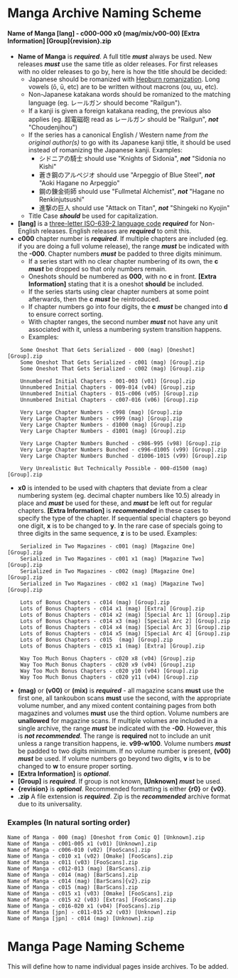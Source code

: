 # Manga Archive Naming Scheme

#### **Name of Manga [lang] - c000-000 x0 (mag/mix/v00-00) [Extra Information] [Group]{revision}.zip**

- **Name of Manga** is ***required***. A full title ***must*** always be used. New releases ***must*** use the same title as older releases. For first releases with no older releases to go by, here is how the title should be decided:
  - Japanese should be romanized with [Hepburn romanization](http://en.wikipedia.org/wiki/Hepburn_romanization). Long vowels (ō, ū, etc) are to be written without macrons (ou, uu, etc).
  - Non-Japanese katakana words should be romanized to the matching language (eg. レールガン should become "Railgun").
  - If a kanji is given a foreign katakana reading, the previous also applies (eg. 超電磁砲 read as レールガン should be "Railgun", ***not*** "Choudenjihou")
  - If the series has a canonical English / Western name *from the original author(s)* to go with its Japanese kanji title, it should be used instead of romanizing the Japanese kanji. Examples:
      -  シドニアの騎士 should use "Knights of Sidonia", ***not*** "Sidonia no Kishi"
      - 蒼き鋼のアルペジオ should use "Arpeggio of Blue Steel", ***not*** "Aoki Hagane no Arpeggio"
      - 鋼の錬金術師 should use "Fullmetal Alchemist", ***not*** "Hagane no Renkinjutsushi"
      - 進撃の巨人 should use "Attack on Titan", ***not*** "Shingeki no Kyojin"
  - Title Case ***should*** be used for capitalization.
- **[lang]** is a [three-letter ISO-639-2 language code](http://en.wikipedia.org/wiki/List_of_ISO_639-1_codes) ***required*** for Non-English releases. English releases are ***required*** to omit this.
- **c000** chapter number is ***required***. If multiple chapters are included (eg. if you are doing a full volume release), the range ***must*** be indicated with the **-000**. Chapter numbers ***must*** be padded to three digits minimum.
  - If a series start with no clear chapter numbering of its own, the **c** ***must*** be dropped so that only numbers remain.
  - Oneshots should be numbered as **000**, with no **c** in front. **[Extra Information]** stating that it is a oneshot **should** be included.
  - If the series starts using clear chapter numbers at some point afterwards, then the **c** ***must*** be reintroduced.
  - If chapter numbers go into four digits, the **c** ***must*** be changed into **d** to ensure correct sorting.
  - With chapter ranges, the second number ***must*** not have any unit associated with it, unless a numbering system transition happens.
  - Examples:
```
    Some Oneshot That Gets Serialized - 000 (mag) [Oneshot] [Group].zip
    Some Oneshot That Gets Serialized - c001 (mag) [Group].zip
    Some Oneshot That Gets Serialized - c002 (mag) [Group].zip
    
    Unnumbered Initial Chapters - 001-003 (v01) [Group].zip
    Unnumbered Initial Chapters - 009-014 (v04) [Group].zip
    Unnumbered Initial Chapters - 015-c006 (v05) [Group].zip
    Unnumbered Initial Chapters - c007-016 (v06) [Group].zip
    
    Very Large Chapter Numbers - c998 (mag) [Group].zip
    Very Large Chapter Numbers - c999 (mag) [Group].zip
    Very Large Chapter Numbers - d1000 (mag) [Group].zip
    Very Large Chapter Numbers - d1001 (mag) [Group].zip
    
    Very Large Chapter Numbers Bunched - c986-995 (v98) [Group].zip
    Very Large Chapter Numbers Bunched - c996-d1005 (v99) [Group].zip
    Very Large Chapter Numbers Bunched - d1006-1015 (v99) [Group].zip
    
    Very Unrealistic But Technically Possible - 000-d1500 (mag) [Group].zip
```
- **x0** is intended to be used with chapters that deviate from a clear numbering system (eg. decimal chapter numbers like 10.5) already in place and ***must*** be used for these, and ***must*** be left out for regular chapters. **[Extra Information]** is ***recommended*** in these cases to specify the type of the chapter. If sequential special chapters go beyond one digit, **x** is to be changed to **y**. In the rare case of specials going to three digits in the same sequence, **z** is to be used. Examples:
```
    Serialized in Two Magazines - c001 (mag) [Magazine One] [Group].zip
    Serialized in Two Magazines - c001 x1 (mag) [Magazine Two] [Group].zip
    Serialized in Two Magazines - c002 (mag) [Magazine One] [Group].zip
    Serialized in Two Magazines - c002 x1 (mag) [Magazine Two] [Group].zip
    
    Lots of Bonus Chapters - c014 (mag) [Group].zip
    Lots of Bonus Chapters - c014 x1 (mag) [Extra] [Group].zip
    Lots of Bonus Chapters - c014 x2 (mag) [Special Arc 1] [Group].zip
    Lots of Bonus Chapters - c014 x3 (mag) [Special Arc 2] [Group].zip
    Lots of Bonus Chapters - c014 x4 (mag) [Special Arc 3] [Group].zip
    Lots of Bonus Chapters - c014 x5 (mag) [Special Arc 4] [Group].zip
    Lots of Bonus Chapters - c015  (mag) [Group].zip
    Lots of Bonus Chapters - c015 x1 (mag) [Extra] [Group].zip
    
    Way Too Much Bonus Chapters - c020 x8 (v04) [Group].zip
    Way Too Much Bonus Chapters - c020 x9 (v04) [Group].zip
    Way Too Much Bonus Chapters - c020 y10 (v04) [Group].zip
    Way Too Much Bonus Chapters - c020 y11 (v04) [Group].zip
```
- **(mag)** or **(v00)** or **(mix)** is ***required*** - all magazine scans **must** use the first one, all tankoubon scans **must** use the second, with the appropriate volume number, and any mixed content containing pages from both magazines and volumes **must** use the third option. Volume numbers are **unallowed** for magazine scans. If multiple volumes are included in a single archive, the range ***must*** be indicated with the **-00**. However, this is ***not recommended***. The range is **required** not to include an unit unless a range transition happens, ie. **v99-w100**. Volume numbers ***must*** be padded to two digits minimum. If no volume number is present, **(v00)** ***must*** be used. If volume numbers go beyond two digits, **v** is to be changed to **w** to ensure proper sorting.
- **[Extra Information]** is ***optional***.
- **[Group]** is ***required***. If group is not known, **[Unknown]** ***must*** be used.
- **{revision}** is ***optional***. Recommended formatting is either **{r0}** or **{v0}**.
- **.zip** A file extension is ***required***. Zip is the ***recommended*** archive format due to its universality.

### Examples (In natural sorting order)
```
Name of Manga - 000 (mag) [Oneshot from Comic Q] [Unknown].zip
Name of Manga - c001-005 x1 (v01) [Unknown].zip
Name of Manga - c006-010 (v02) [FooScans].zip
Name of Manga - c010 x1 (v02) [Omake] [FooScans].zip
Name of Manga - c011 (v03) [FooScans].zip
Name of Manga - c012-013 (mag) [BarScans].zip
Name of Manga - c014 (mag) [BarScans].zip
Name of Manga - c014 (mag) [BarScans]{v2}.zip
Name of Manga - c015 (mag) [BarScans].zip
Name of Manga - c015 x1 (v03) [Omake] [FooScans].zip
Name of Manga - c015 x2 (v03) [Extras] [FooScans].zip
Name of Manga - c016-020 x1 (v04) [FooScans].zip
Name of Manga [jpn] - c011-015 x2 (v03) [Unknown].zip
Name of Manga [jpn] - c014 (mag) [Unknown].zip
```

# Manga Page Naming Scheme

This will define how to name individual pages inside archives. To be added.